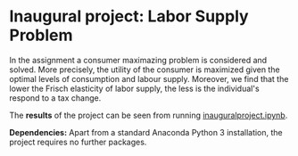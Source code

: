 # Inaugural project: Labor Supply Problem

In the assignment a consumer maximazing problem is considered and solved. More precisely, the utility of the consumer is maximized given the optimal levels of consumption and labour supply. Moreover, we find that the lower the Frisch elasticity of labor supply, the less is the individual's respond to a tax change. 

The **results** of the project can be seen from running [inauguralproject.ipynb](inauguralproject.ipynb).

**Dependencies:** Apart from a standard Anaconda Python 3 installation, the project requires no further packages.